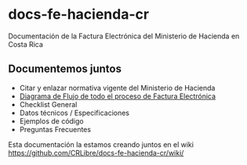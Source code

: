# docs-fe-hacienda-cr
Documentación de la Factura Electrónica del Ministerio de Hacienda en Costa Rica

## Documentemos juntos
* Citar y enlazar normativa vigente del Ministerio de Hacienda
* [Diagrama de Flujo de todo el proceso de Factura Electrónica](https://github.com/CRLibre/docs-fe-hacienda-cr/wiki/Diagrama-de-flujo-Factura-Electr%C3%B3nica-Costa-Rica)
* Checklist General
* Datos técnicos / Especificaciones
* Ejemplos de código
* Preguntas Frecuentes

Esta documentación la estamos creando juntos en el wiki https://github.com/CRLibre/docs-fe-hacienda-cr/wiki/
